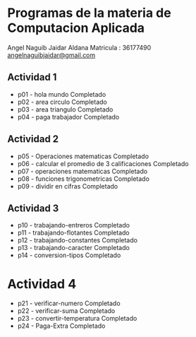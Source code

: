 # Programas de la materia de Computacion Aplicada
Angel Naguib Jaidar Aldana
Matricula : 36177490 
angelnaguibjaidar@gmail.com
## Actividad 1
- p01 - hola mundo Completado
- p02 - area circulo Completado
- p03 - area triangulo Completado
- p04 - paga trabajador Completado

## Actividad 2
- p05 - Operaciones matematicas Completado
- p06 - calcular el promedio de 3 calificaciones Completado
- p07 - operaciones matematicas Completado
- p08 - funciones trigonometricas Completado
- p09 - dividir en cifras Completado

## Actividad 3
- p10 - trabajando-entreros Completado
- p11 - trabajando-flotantes Completado
- p12 - trabajando-constantes Completado
- p13 - trabajando-caracter Completado
- p14 - conversion-tipos Completado



# Actividad 4

- p21 - verificar-numero Completado
- p22 - verificar-suma Completado
- p23 - convertir-temperatura Completado
- p24 - Paga-Extra Completado